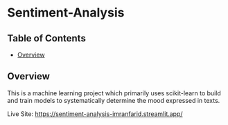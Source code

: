 # Sentiment-Analysis
## Table of Contents
- [Overview](#overview)

## Overview
This is a machine learning project which primarily uses scikit-learn to build and train models to systematically determine the mood expressed in texts.

Live Site: https://sentiment-analysis-imranfarid.streamlit.app/
